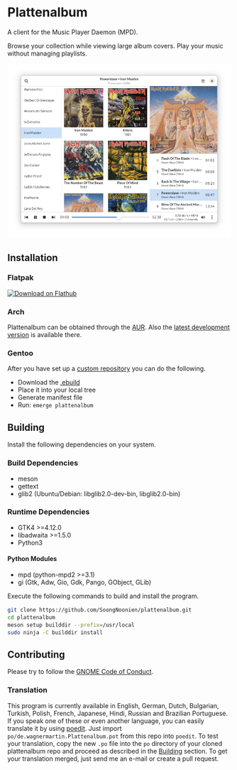 # Plattenalbum

A client for the Music Player Daemon (MPD).

Browse your collection while viewing large album covers. Play your music without managing playlists.</p>

![ScreenShot](screenshots/main_window.png)

## Installation

### Flatpak

<a href='https://flathub.org/apps/details/de.wagnermartin.Plattenalbum'><img width='240' alt='Download on Flathub' src='https://flathub.org/api/badge?svg&locale=en'/></a>

### Arch

Plattenalbum can be obtained through the [AUR](https://aur.archlinux.org/packages/plattenalbum). Also the [latest development version](https://aur.archlinux.org/packages/plattenalbum-git) is available there.

### Gentoo

After you have set up a [custom repository](https://wiki.gentoo.org/wiki/Custom_repository) you can do the following.
- Download the [.ebuild](https://github.com/SoongNoonien/plattenalbum/releases/latest)
- Place it into your local tree
- Generate manifest file
- Run: `emerge plattenalbum`

## Building

Install the following dependencies on your system.

### Build Dependencies
- meson
- gettext
- glib2 (Ubuntu/Debian: libglib2.0-dev-bin, libglib2.0-bin)

### Runtime Dependencies
- GTK4 >=4.12.0
- libadwaita >=1.5.0
- Python3

#### Python Modules
- mpd (python-mpd2 >=3.1)
- gi (Gtk, Adw, Gio, Gdk, Pango, GObject, GLib)

Execute the following commands to build and install the program.
```bash
git clone https://github.com/SoongNoonien/plattenalbum.git
cd plattenalbum
meson setup builddir --prefix=/usr/local
sudo ninja -C builddir install
```

## Contributing

Please try to follow the [GNOME Code of Conduct](https://conduct.gnome.org).

### Translation

This program is currently available in English, German, Dutch, Bulgarian, Turkish, Polish, French, Japanese, Hindi, Russian and Brazilian Portuguese. If you speak one of these or even another language, you can easily translate it by using [poedit](https://poedit.net). Just import `po/de.wagnermartin.Plattenalbum.pot` from this repo into `poedit`. To test your translation, copy the new `.po` file into the `po` directory of your cloned plattenalbum repo and proceed as described in the [Building](#building) section. To get your translation merged, just send me an e-mail or create a pull request.

